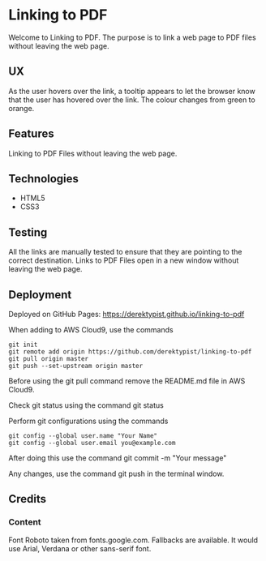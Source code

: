 # Linking to PDF

Welcome to Linking to PDF.  The purpose is to link a web page to PDF files without leaving the web page.

## UX

As the user hovers over the link, a tooltip appears to let the browser know that the user has hovered over the link.  The colour changes from green to orange.

## Features

Linking to PDF Files without leaving the web page.

## Technologies

* HTML5
* CSS3

## Testing

All the links are manually tested to ensure that they are pointing to the correct destination.  Links to PDF Files open in a new window without leaving the web page.

## Deployment

Deployed on GitHub Pages: https://derektypist.github.io/linking-to-pdf

When adding to AWS Cloud9, use the commands

    git init
    git remote add origin https://github.com/derektypist/linking-to-pdf
    git pull origin master
    git push --set-upstream origin master
    
Before using the git pull command remove the README.md file in AWS Cloud9.

Check git status using the command git status

Perform git configurations using the commands

    git config --global user.name "Your Name"
    git config --global user.email you@example.com

After doing this use the command git commit -m "Your message"

Any changes, use the command git push in the terminal window.

## Credits

### Content

Font Roboto taken from fonts.google.com.  Fallbacks are available.  It would use Arial, Verdana or other sans-serif font.
